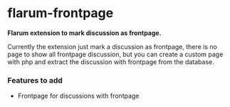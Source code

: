 # flarum-frontpage

**Flarum extension to mark discussion as frontpage.**

Currently the extension just mark a discussion as frontpage, there is no page to show all frontpage discussion, but you can create a custom page with php and extract the discussion with frontpage from the database.

### Features to add

* Frontpage for discussions with frontpage
